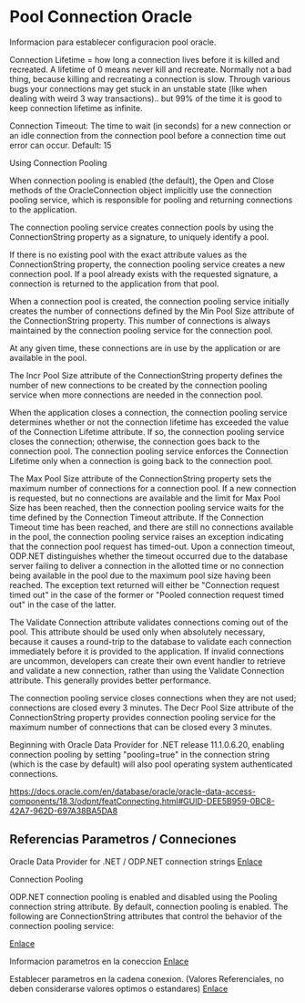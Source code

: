 # Pool Connection Oracle

Informacion para establecer configuracion pool oracle.

Connection Lifetime = how long a connection lives before it is killed and recreated. A lifetime of 0 means never kill and recreate. Normally not a bad thing, because killing and recreating a connection is slow. Through various bugs your connections may get stuck in an unstable state (like when dealing with weird 3 way transactions).. but 99% of the time it is good to keep connection lifetime as infinite.

Connection Timeout: The time to wait (in seconds) for a new connection or an idle connection from the connection pool before a connection time out error can occur. Default: 15



Using Connection Pooling

When connection pooling is enabled (the default), the Open and Close methods of the OracleConnection object implicitly use the connection pooling service, which is responsible for pooling and returning connections to the application.

The connection pooling service creates connection pools by using the ConnectionString property as a signature, to uniquely identify a pool.

If there is no existing pool with the exact attribute values as the ConnectionString property, the connection pooling service creates a new connection pool. If a pool already exists with the requested signature, a connection is returned to the application from that pool.

When a connection pool is created, the connection pooling service initially creates the number of connections defined by the Min Pool Size attribute of the ConnectionString property. This number of connections is always maintained by the connection pooling service for the connection pool.

At any given time, these connections are in use by the application or are available in the pool.

The Incr Pool Size attribute of the ConnectionString property defines the number of new connections to be created by the connection pooling service when more connections are needed in the connection pool.

When the application closes a connection, the connection pooling service determines whether or not the connection lifetime has exceeded the value of the Connection Lifetime attribute. If so, the connection pooling service closes the connection; otherwise, the connection goes back to the connection pool. The connection pooling service enforces the Connection Lifetime only when a connection is going back to the connection pool.

The Max Pool Size attribute of the ConnectionString property sets the maximum number of connections for a connection pool. If a new connection is requested, but no connections are available and the limit for Max Pool Size has been reached, then the connection pooling service waits for the time defined by the Connection Timeout attribute. If the Connection Timeout time has been reached, and there are still no connections available in the pool, the connection pooling service raises an exception indicating that the connection pool request has timed-out. Upon a connection timeout, ODP.NET distinguishes whether the timeout occurred due to the database server failing to deliver a connection in the allotted time or no connection being available in the pool due to the maximum pool size having been reached. The exception text returned will either be "Connection request timed out" in the case of the former or "Pooled connection request timed out" in the case of the latter.

The Validate Connection attribute validates connections coming out of the pool. This attribute should be used only when absolutely necessary, because it causes a round-trip to the database to validate each connection immediately before it is provided to the application. If invalid connections are uncommon, developers can create their own event handler to retrieve and validate a new connection, rather than using the Validate Connection attribute. This generally provides better performance.

The connection pooling service closes connections when they are not used; connections are closed every 3 minutes. The Decr Pool Size attribute of the ConnectionString property provides connection pooling service for the maximum number of connections that can be closed every 3 minutes.

Beginning with Oracle Data Provider for .NET release 11.1.0.6.20, enabling connection pooling by setting "pooling=true" in the connection string (which is the case by default) will also pool operating system authenticated connections.
 
https://docs.oracle.com/en/database/oracle/oracle-data-access-components/18.3/odpnt/featConnecting.html#GUID-DEE5B959-0BC8-42A7-962D-697A38BA5DA8 

## Referencias Parametros / Conneciones


Oracle Data Provider for .NET / ODP.NET connection strings
[Enlace](https://www.connectionstrings.com/oracle-data-provider-for-net-odp-net/)

Connection Pooling

ODP.NET connection pooling is enabled and disabled using the Pooling connection string attribute. By default, connection pooling is enabled. The following are ConnectionString attributes that control the behavior of the connection pooling service: 

[Enlace](https://docs.oracle.com/en/database/oracle/oracle-data-access-components/18.3/odpnt/featConnecting.html#GUID-AAC5352A-83F2-483B-A681-93A5200CA83A
)



Informacion parametros en la coneccion
[Enlace](https://docs.oracle.com/en/database/oracle/oracle-data-access-components/18.3/odpnt/featConnecting.html#GUID-0CFEB161-68EF-4BC2-8943-3BDFFB878602)


Establecer parametros en la cadena conexion. (Valores Referenciales, no deben considerarse valores optimos o estandares)
[Enlace](https://www.connectionstrings.com/oracle-data-provider-for-net-odp-net/specifying-pooling-parameters/)



